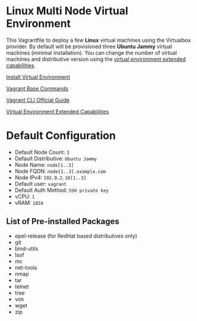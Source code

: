 Linux Multi Node Virtual Environment
======================

This Vagrantfile to deploy a few **Linux** virtual machines using the Virtualbox provider. By default will be provisioned three **Ubuntu Jammy** virtual machines (minimal installation). You can change the number of virtual machines and distributive version using the [virtual environment extended capabilities](https://github.com/svergun/vagrant/wiki/VE-Extended-Capabilities).

[Install Virtual Environment](https://github.com/svergun/vagrant/wiki/Install-Virtual-Environment)

[Vagrant Base Commands](https://github.com/svergun/vagrant/wiki/Vagrant-Base-Commands)

[Vagrant CLI Official Guide](https://developer.hashicorp.com/vagrant/docs/cli)

[Virtual Environment Extended Capabilities](https://github.com/svergun/vagrant/wiki/VE-Extended-Capabilities)

# Default Configuration

* Default Node Count: `3`
* Default Distributive: `Ubuntu Jammy`
* Node Name: `node[1..3]`
* Node FQDN: `node[1..3].example.com`
* Node IPv4: `192.0.2.10[1..3]`
* Default user: `vagrant`
* Default Auth Method: `SSH private key`
* vCPU: `1`
* vRAM: `1024`

## List of Pre-installed Packages

* epel-release (for RedHat based distributives only)
* git
* bind-utils
* lsof
* mc
* net-tools
* nmap
* tar
* telnet
* tree
* vim
* wget
* zip
